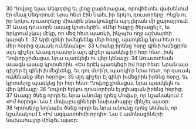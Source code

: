 30 Ղովտը ելաւ Սեգորից եւ լեռը բարձրացաւ, որովհետեւ վախենում էր մնալ Սեգորում: Նրա հետ էին նաեւ իր երկու դուստրերը: Ինքն ու իր երկու դուստրերը միասին բնակուեցին այդ լերան մի քարայրում: 31 Աւագ դուստրն ասաց կրտսերին. «Մեր հայրը ծերացել է, եւ երկրում չկայ մէկը, որ մեզ հետ պառկի, ինչպէս ողջ աշխարհի կարգն է: 32 Արի գինի խմեցնենք մեր հօրը, պառկենք նրա հետ ու մեր հօրից զաւակ ունենանք»: 33 Նրանք իրենց հօրը գինի խմեցրին այդ գիշեր: Աւագ դուստրն այդ գիշեր պառկեց իր հօր հետ, իսկ Ղովտը չիմացաւ նրա պառկելն ու վեր կենալը: 34 Առաւօտեան աւագն ասաց կրտսերին. «Ես երէկ պառկեցի իմ հօր հետ: Նրան այս գիշեր էլ գինի խմեցնենք, եւ դու մտի՛ր, պառկի՛ր նրա հետ, որ զաւակ ունենանք մեր հօրից»: 35 Այդ գիշեր էլ գինի խմեցրին իրենց հօրը, եւ կրտսերը պառկեց իր հօր հետ: Ղովտը չիմացաւ նրա պառկելն ու վեր կենալը: 36 Ղովտի երկու դուստրերն էլ յղիացան իրենց հօրից: 37 Աւագը ծնեց որդի եւ նրա անունը դրեց Մովաբ, որ նշանակում է «Իմ հօրից»: Նա է մովաբացիների նախահայրը մինչեւ այսօր: 38 Կրտսերը նոյնպէս ծնեց որդի եւ նրա անունը դրեց Ամման, որ նշանակում է «Իմ ազգատոհմի որդի»: Նա է ամոնացիների նախահայրը մինչեւ այսօր:
